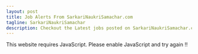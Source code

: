 ```yaml
---
layout: post
title: Job Alerts From SarkariNaukriSamachar.com
tagline: SarkariNaukriSamachar
description: Checkout the Latest jobs posted on SarkariNaukriSamachar.com | GJOBS.IN | Updates from all your favourite job portals at a single place
---
```

<script>document.write(x1.concat(s1)+sarkarinaukrisamachar+s2.concat(x2));</script><noscript>This website requires JavaScript. Please enable JavaScript and try again !!</noscript>